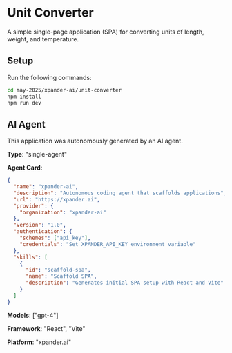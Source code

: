 # Unit Converter

A simple single-page application (SPA) for converting units of length, weight, and temperature.

## Setup

Run the following commands:

```bash
cd may-2025/xpander-ai/unit-converter
npm install
npm run dev
```

## AI Agent

This application was autonomously generated by an AI agent.

**Type**: "single-agent"

**Agent Card**:

```json
{
  "name": "xpander-ai",
  "description": "Autonomous coding agent that scaffolds applications",
  "url": "https://xpander.ai",
  "provider": {
    "organization": "xpander-ai"
  },
  "version": "1.0",
  "authentication": {
    "schemes": ["api_key"],
    "credentials": "Set XPANDER_API_KEY environment variable"
  },
  "skills": [
    {
      "id": "scaffold-spa",
      "name": "Scaffold SPA",
      "description": "Generates initial SPA setup with React and Vite"
    }
  ]
}
```

**Models**: ["gpt-4"]

**Framework**: "React", "Vite"

**Platform**: "xpander.ai"